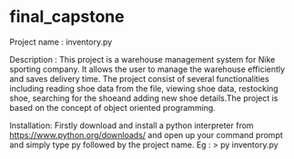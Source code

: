 # final_capstone
Project name :
inventory.py

Description :
This project is a warehouse management system for Nike sporting company. It allows the user to manage the warehouse efficiently and saves delivery time.
The project consist of several functionalities including reading shoe data from the file, viewing shoe data, restocking shoe, searching for the shoeand adding new shoe details.The project is based on the concept of object oriented programming.

Installation:
Firstly download and install a python interpreter from https://www.python.org/downloads/ and open up your command prompt and simply type py followed by the project name. Eg : > py inventory.py
